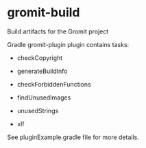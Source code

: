 # gromit-build
Build artifacts for the Gromit project

Gradle gromit-plugin plugin contains tasks:
  
  - checkCopyright
  
  - generateBuildInfo
  
  - checkForbiddenFunctions
  
  - findUnusedImages
  
  - unusedStrings
  
  - xlf
  

See pluginExample.gradle file for more details.

  
